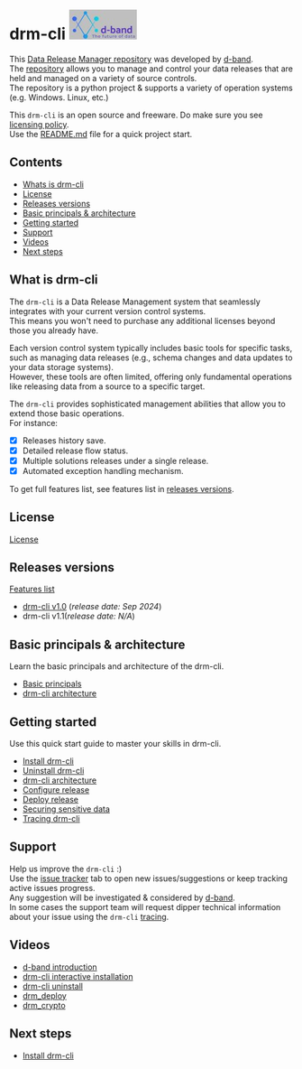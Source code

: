# drm-cli [![d-band](https://github.com/dband-drm/drm-cli/blob/main/Images/dband_logo.jpg)](https://dbanddrm.wixsite.com/d-band)

This [Data Release Manager repository](https://github.com/dband-drm/drm-cli/) was developed by [d-band](https://dbanddrm.wixsite.com/d-band).\
The [repository](https://github.com/dband-drm/drm-cli/) allows you to manage and control your data releases that are held and managed on a variety of source controls.\
The repository is a python project & supports a variety of operation systems (e.g. Windows. Linux, etc.)

This `drm-cli` is an open source and freeware. Do make sure you see [licensing policy](#license).\
Use the [README.md](https://github.com/dband-drm/drm-cli/readme.md) file for a quick project start.

## Contents
- [Whats is drm-cli](#what-is-drm-cli)
- [License](#license)
- [Releases versions](#releases-versions)
- [Basic principals & architecture](#basic-principals--architecture)
- [Getting started](#getting-started)
- [Support](#support)
- [Videos](#videos)
- [Next steps](#next-steps)

## What is drm-cli
The `drm-cli` is a Data Release Management system that seamlessly integrates with your current version control systems.\
This means you won't need to purchase any additional licenses beyond those you already have.

Each version control system typically includes basic tools for specific tasks, such as managing data releases (e.g., schema changes and data updates to your data storage systems).\
However, these tools are often limited, offering only fundamental operations like releasing data from a source to a specific target.

The `drm-cli` provides sophisticated management abilities that allow you to extend those basic operations.\
For instance:
- [x] Releases history save.
- [x] Detailed release flow status.
- [x] Multiple solutions releases under a single release.
- [x] Automated exception handling mechanism.

To get full features list, see features list in [releases versions](#releases-versions).

## License
[License](https://github.com/dband-drm/drm-cli/wiki/license)

## Releases versions
[Features list](https://github.com/dband-drm/drm-cli/wiki/features-list)
- [drm-cli v1.0](https://github.com/dband-drm/drm-cli/wiki/drm%E2%80%90cli-v1.0) (_release date: Sep 2024_)
- drm-cli v1.1(_release date: N/A_)

## Basic principals & architecture
Learn the basic principals and architecture of the drm-cli. 
- [Basic principals](https://github.com/dband-drm/drm-cli/wiki/basic-principals)
- [drm-cli architecture](https://github.com/dband-drm/drm-cli/wiki/architecture)

## Getting started
Use this quick start guide to master your skills in drm-cli. 
- [Install drm-cli](https://github.com/dband-drm/drm-cli/wiki/install)
- [Uninstall drm-cli](https://github.com/dband-drm/drm-cli/wiki/uninstall)
- [drm-cli architecture](https://github.com/dband-drm/drm-cli/wiki/architecture)
- [Configure release](https://github.com/dband-drm/drm-cli/wiki/configure)
- [Deploy release](https://github.com/dband-drm/drm-cli/wiki/deploy)
- [Securing sensitive data](https://github.com/dband-drm/drm-cli/wiki/secure)
- [Tracing drm-cli](https://github.com/dband-drm/drm-cli/wiki/trace)

## Support
Help us improve the `drm-cli` :)\
Use the [issue tracker](https://github.com/dband-drm/drm-cli/issues) tab to open new issues/suggestions or keep tracking active issues progress.\
Any suggestion will be investigated & considered by [d-band](https://dbanddrm.wixsite.com/d-band).\
In some cases the support team will request dipper technical information about your issue using the `drm-cli` [tracing](https://github.com/dband-drm/drm-cli/wiki/trace).

## Videos
- [d-band introduction](https://youtu.be/D8rE5XIIblw)
- [drm-cli interactive installation](https://youtu.be/QHTnaE3HIyI)
- [drm-cli uninstall](https://youtu.be/D8rE5XIIblw)
- [drm_deploy](https://youtu.be/D8rE5XIIblw)
- [drm_crypto](https://youtu.be/D8rE5XIIblw)

## Next steps
- [Install drm-cli](https://github.com/dband-drm/drm-cli/wiki/install)
